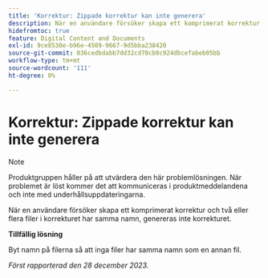 ```yaml
---
title: 'Korrektur: Zippade korrektur kan inte generera'
description: När en användare försöker skapa ett komprimerat korrektur och två eller flera filer i korrekturet har samma namn, genereras inte korrekturet.
hidefromtoc: true
feature: Digital Content and Documents
exl-id: 9ce8530e-b96e-4509-9667-9d5bba238420
source-git-commit: 036cedbdabb7dd32cd78cb0c924dbcefabeb05bb
workflow-type: tm+mt
source-wordcount: '111'
ht-degree: 0%

---
```


# Korrektur: Zippade korrektur kan inte generera

<!--WF and WFP TOCs-->

>[!NOTE]
>
>Produktgruppen håller på att utvärdera den här problemlösningen. När problemet är löst kommer det att kommuniceras i produktmeddelandena och inte med underhållsuppdateringarna.

När en användare försöker skapa ett komprimerat korrektur och två eller flera filer i korrekturet har samma namn, genereras inte korrekturet.

**Tillfällig lösning**

Byt namn på filerna så att inga filer har samma namn som en annan fil.

_Först rapporterad den 28 december 2023._
